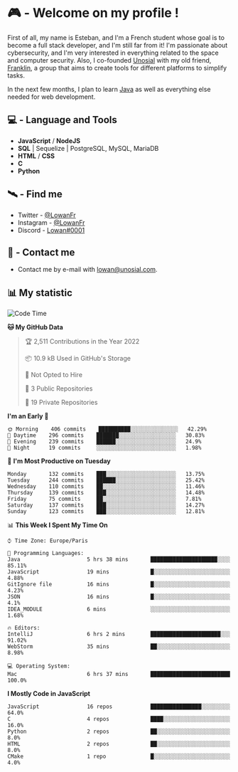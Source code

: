 # 🎮 - Welcome on my profile !
First of all, my name is Esteban, and I'm a French student whose goal is to become a full stack developer, and I'm still far from it!
I'm passionate about cybersecurity, and I'm very interested in everything related to the space and computer security.
Also, I co-founded [Unosial](https://github.com/Unosial) with my old friend, [Franklin](https://github.com/AbaFranklin/), a group that aims to create tools for different platforms to simplify tasks. 

In the next few months, I plan to learn [Java](https://www.java.com/) as well as everything else needed for web development.




## 💻 - Language and Tools
- **JavaScript** / **NodeJS**
- **SQL** | Sequelize | PostgreSQL, MySQL, MariaDB
- **HTML** / **CSS**
- **C**
- **Python**

## 🛰️ - Find me

 - Twitter - [@LowanFr](https://twitter.com/LowanFr/)
 - Instagram - [@LowanFr](https://instagram.com/LowanFr)
 - Discord -  [Lowan#0001](https://unosial.bio/Lowan)
 
## 📡 - Contact me
 - Contact me by e-mail with [lowan@unosial.com](mailto:lowan@unosial.com).

## 📊 My statistic
<!--START_SECTION:waka-->
![Code Time](http://img.shields.io/badge/Code%20Time-47%20hrs%2015%20mins-blue)

**🐱 My GitHub Data** 

> 🏆 2,511 Contributions in the Year 2022
 > 
> 📦 10.9 kB Used in GitHub's Storage 
 > 
> 🚫 Not Opted to Hire
 > 
> 📜 3 Public Repositories 
 > 
> 🔑 19 Private Repositories  
 > 
**I'm an Early 🐤** 

```text
🌞 Morning    406 commits    ██████████░░░░░░░░░░░░░░░   42.29% 
🌆 Daytime    296 commits    ███████░░░░░░░░░░░░░░░░░░   30.83% 
🌃 Evening    239 commits    ██████░░░░░░░░░░░░░░░░░░░   24.9% 
🌙 Night      19 commits     ░░░░░░░░░░░░░░░░░░░░░░░░░   1.98%

```
📅 **I'm Most Productive on Tuesday** 

```text
Monday       132 commits    ███░░░░░░░░░░░░░░░░░░░░░░   13.75% 
Tuesday      244 commits    ██████░░░░░░░░░░░░░░░░░░░   25.42% 
Wednesday    110 commits    ██░░░░░░░░░░░░░░░░░░░░░░░   11.46% 
Thursday     139 commits    ███░░░░░░░░░░░░░░░░░░░░░░   14.48% 
Friday       75 commits     ██░░░░░░░░░░░░░░░░░░░░░░░   7.81% 
Saturday     137 commits    ███░░░░░░░░░░░░░░░░░░░░░░   14.27% 
Sunday       123 commits    ███░░░░░░░░░░░░░░░░░░░░░░   12.81%

```


📊 **This Week I Spent My Time On** 

```text
⌚︎ Time Zone: Europe/Paris

💬 Programming Languages: 
Java                     5 hrs 38 mins       █████████████████████░░░░   85.11% 
JavaScript               19 mins             █░░░░░░░░░░░░░░░░░░░░░░░░   4.88% 
GitIgnore file           16 mins             █░░░░░░░░░░░░░░░░░░░░░░░░   4.23% 
JSON                     16 mins             █░░░░░░░░░░░░░░░░░░░░░░░░   4.1% 
IDEA_MODULE              6 mins              ░░░░░░░░░░░░░░░░░░░░░░░░░   1.68%

🔥 Editors: 
IntelliJ                 6 hrs 2 mins        ██████████████████████░░░   91.02% 
WebStorm                 35 mins             ██░░░░░░░░░░░░░░░░░░░░░░░   8.98%

💻 Operating System: 
Mac                      6 hrs 37 mins       █████████████████████████   100.0%

```

**I Mostly Code in JavaScript** 

```text
JavaScript               16 repos            ████████████████░░░░░░░░░   64.0% 
C                        4 repos             ████░░░░░░░░░░░░░░░░░░░░░   16.0% 
Python                   2 repos             ██░░░░░░░░░░░░░░░░░░░░░░░   8.0% 
HTML                     2 repos             ██░░░░░░░░░░░░░░░░░░░░░░░   8.0% 
CMake                    1 repo              █░░░░░░░░░░░░░░░░░░░░░░░░   4.0%

```



<!--END_SECTION:waka-->
